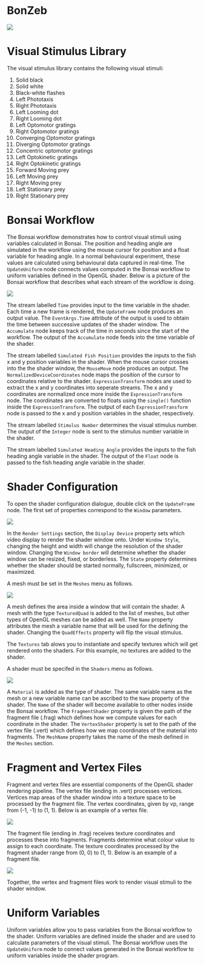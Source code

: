 # BonZeb
![](../../Resources/BonZeb_Logo.png)

# Visual Stimulus Library
The visual stimulus library contains the following visual stimuli:
1. Solid black
2. Solid white
3. Black-white flashes
4. Left Phototaxis
5. Right Phototaxis
6. Left Looming dot
7. Right Looming dot
8. Left Optomotor gratings
9. Right Optomotor gratings
10. Converging Optomotor gratings
11. Diverging Optomotor gratings
12. Concentric optomotor gratings
13. Left Optokinetic gratings
14. Right Optokinetic gratings
15. Forward Moving prey
16. Left Moving prey
17. Right Moving prey
18. Left Stationary prey
19. Right Stationary prey

# Bonsai Workflow
The Bonsai workflow demonstrates how to control visual stimuli using variables calculated in Bonsai.
The position and heading angle are simulated in the workflow using the mouse cursor for position and a float variable for heading angle.
In a normal behavioural experiment, these values are calculated using behavioural data captured in real-time.
The `UpdateUniform` node connects values computed in the Bonsai workflow to uniform variables defined in the OpenGL shader.
Below is a picture of the Bonsai workflow that describes what each stream of the workflow is doing.

![](images/image1.png)

The stream labelled `Time` provides input to the time variable in the shader.
Each time a new frame is rendered, the `UpdateFrame` node produces an output value.
The `EventArgs.Time` attribute of the output is used to obtain the time between successive updates of the shader window.
The `Accumulate` node keeps track of the time in seconds since the start of the workflow.
The output of the `Accumulate` node feeds into the time variable of the shader.

The stream labelled `Simulated Fish Position` provides the inputs to the fish x and y position variables in the shader.
When the mouse cursor crosses into the the shader window, the `MouseMove` node produces an output.
The `NormalizedDeviceCoordinates` node maps the position of the cursor to coordinates relative to the shader.
`ExpressionTransform` nodes are used to extract the x and y coordinates into seperate streams.
The x and y coordinates are normalized once more inside the `ExpressionTransform` node.
The coordinates are converted to floats using the `single()` function inside the `ExpressionTransform`.
The output of each `ExpressionTransform` node is passed to the x and y position variables in the shader, respectively. 

The stream labelled `Stimulus Number` determines the visual stimulus number.
The output of the `Integer` node is sent to the stimulus number variable in the shader.

The stream labelled `Simulated Heading Angle` provides the inputs to the fish heading angle variable in the shader.
The output of the `Float` node is passed to the fish heading angle variable in the shader.

# Shader Configuration
To open the shader configuration dialogue, double click on the `UpdateFrame` node.
The first set of properties correspond to the `Window` parameters.

![](images/image2.png)

In the `Render Settings` section, the `Display Device` property sets which video display to render the shader window onto.
Under `Window Style`, changing the height and width will change the resolution of the shader window.
Changing the `Window border` will determine whether the shader window can be resized, fixed, or borderless.
The `State` property determines whether the shader should be started normally, fullscreen, minimized, or maximized.

A mesh must be set in the `Meshes` menu as follows.

![](images/image3.png)

A mesh defines the area inside a window that will contain the shader.
A mesh with the type `TexturedQuad` is added to the list of meshes, but other types of OpenGL meshes can be added as well.
The `Name` property attributes the mesh a variable name that will be used for the defining the shader.
Changing the `QuadEffects` property will flip the visual stimulus.

The `Textures` tab alows you to instantiate and specify textures which will get rendered onto the shaders.
For this example, no textures are added to the shader.

A shader must be specifed in the `Shaders` menu as follows.

![](images/image4.png)

A `Material` is added as the type of shader.
The same variable name as the mesh or a new variable name can be ascribed to the `Name` property of the shader.
The `Name` of the shader will become available to other nodes inside the Bonsai workflow.
The `FragmentShader` property is given the path of the fragment file (.frag) which defines how we compute values for each coordinate in the shader.
The `VertexShader` property is set to the path of the vertex file (.vert) which defines how we map coordinates of the material into fragments.
The `MeshName` property takes the name of the mesh defined in the `Meshes` section.

# Fragment and Vertex Files
Fragment and vertex files are essential components of the OpenGL shader rendering pipeline.
The vertex file (ending in .vert) processes vertices.
Vertices map areas of the shader window into a texture space to be processed by the fragment file.
The vertex coordinates, given by vp, range from (-1, -1) to (1, 1).
Below is an example of a vertex file.

![](images/image5.png)

The fragment file (ending in .frag) receives texture coordinates and processes these into fragments.
Fragments determine what colour value to assign to each coordinate.
The texture coordinates processed by the fragment shader range from (0, 0) to (1, 1).
Below is an example of a fragment file.

![](images/image6.png)

Together, the vertex and fragment files work to render visual stimuli to the shader window.

# Uniform Variables
Uniform variables allow you to pass variables from the Bonsai workflow to the shader. 
Uniform variables are defined inside the shader and are used to calculate parameters of the visual stimuli.
The Bonsai workflow uses the `UpdateUniform` node to connect values generated in the Bonsai workflow to uniform variables inside the shader program.
